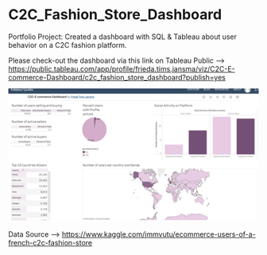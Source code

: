 # C2C_Fashion_Store_Dashboard
Portfolio Project: Created a dashboard with SQL &amp; Tableau about user behavior on a C2C fashion platform. 


Please check-out the dashboard via this link on Tableau Public --> <br>
https://public.tableau.com/app/profile/frieda.tims.jansma/viz/C2C-E-commerce-Dashboard/c2c_fashion_store_dashboard?publish=yes



<a href="https://public.tableau.com/app/profile/frieda.tims.jansma/viz/C2C-E-commerce-Dashboard/c2c_fashion_store_dashboard?publish=yes" target="_blank"> <img src="https://github.com/FriedaTims-Jansma/C2C_Fashion_Store_Dashboard/blob/main/Screenshot_fashion_store.png" alt="C2C Dashboard" style="max-width: 100%;"/> </a> 

Data Source --> https://www.kaggle.com/jmmvutu/ecommerce-users-of-a-french-c2c-fashion-store
